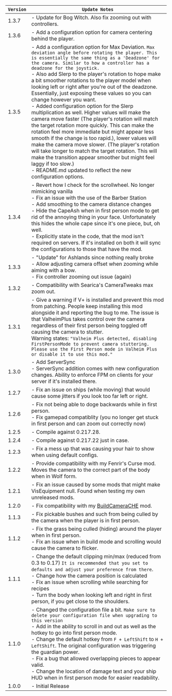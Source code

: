 | `Version` | `Update Notes`                                                                                                                                                                                                                                                                                                                                                                                                                                                                                                                                                                                                                                                                                                                                                                                                                                                                                                                                                                                                                                                   |
|-----------|------------------------------------------------------------------------------------------------------------------------------------------------------------------------------------------------------------------------------------------------------------------------------------------------------------------------------------------------------------------------------------------------------------------------------------------------------------------------------------------------------------------------------------------------------------------------------------------------------------------------------------------------------------------------------------------------------------------------------------------------------------------------------------------------------------------------------------------------------------------------------------------------------------------------------------------------------------------------------------------------------------------------------------------------------------------|
| 1.3.7     | - Update for Bog Witch. Also fix zooming out with controllers.                                                                                                                                                                                                                                                                                                                                                                                                                                                                                                                                                                                                                                                                                                                                                                                                                                                                                                                                                                                                   |
| 1.3.6     | - Add a configuration option for camera centering behind the player.                                                                                                                                                                                                                                                                                                                                                                                                                                                                                                                                                                                                                                                                                                                                                                                                                                                                                                                                                                                             |
| 1.3.5     | - Add a configuration option for Max Deviation. `Max deviation angle before rotating the player. This is essentially the same thing as a 'Deadzone' for the camera. Similar to how a controller has a deadzone for the joystick.`<br/>- Also add Slerp to the player's rotation to hope make a bit smoother rotations to the player model when looking left or right after you're out of the deadzone. Essentially, just exposing these values so you can change however you want.<br/> - Added configuration option for the Slerp multiplication as well. Higher values will make the camera move faster (The player's rotation will match the target rotation more quickly. This can make the rotation feel more immediate but might appear less smooth if the change is too rapid.), lower values will make the camera move slower. (The player's rotation will take longer to match the target rotation. This will make the transition appear smoother but might feel laggy if too slow.)<br/> - README.md updated to reflect the new configuration options. |
| 1.3.4     | - Revert how I check for the scrollwheel. No longer mimicking vanilla <br/>- Fix an issue with the use of the Barber Station<br/> - Add smoothing to the camera distance changes<br/> - Hide the CapeAsh when in first person mode to get rid of the annoying thing in your face. Unfortunately this hides the whole cape since it's one piece, but, oh well. <br/> - Explicitly state in the code, that the mod isn't required on servers. If it's installed on both it will sync the configurations to those that have the mod.                                                                                                                                                                                                                                                                                                                                                                                                                                                                                                                                |
| 1.3.3     | - "Update" for Ashlands since nothing really broke <br/> - Allow adjusting camera offset when zooming while aiming with a bow. <br/> - Fix controller zooming out issue (again)                                                                                                                                                                                                                                                                                                                                                                                                                                                                                                                                                                                                                                                                                                                                                                                                                                                                                  |
| 1.3.2     | - Compatibility with Searica's CameraTweaks max zoom out.                                                                                                                                                                                                                                                                                                                                                                                                                                                                                                                                                                                                                                                                                                                                                                                                                                                                                                                                                                                                        |
| 1.3.1     | - Give a warning if V+ is installed and prevent this mod from patching. People keep installing this mod alongside it and reporting the bug to me. The issue is that ValheimPlus takes control over the camera regardless of their first person being toggled off causing the camera to stutter.<br/> Warning states: `"Valheim Plus detected, disabling FirstPersonMode to prevent camera stuttering. Please use the First Person mode in Valheim Plus or disable it to use this mod."`                                                                                                                                                                                                                                                                                                                                                                                                                                                                                                                                                                          |
| 1.3.0     | - Add ServerSync<br/> - ServerSync addition comes with new configuration changes. Ability to enforce FPM on clients for your server if it's installed there.                                                                                                                                                                                                                                                                                                                                                                                                                                                                                                                                                                                                                                                                                                                                                                                                                                                                                                     |
| 1.2.7     | - Fix an issue on ships (while moving) that would cause some jitters if you look too far left or right.                                                                                                                                                                                                                                                                                                                                                                                                                                                                                                                                                                                                                                                                                                                                                                                                                                                                                                                                                          |
| 1.2.6     | - Fix not being able to doge backwards while in first person. <br/>- Fix gamepad compatiblity (you no longer get stuck in first person and can zoom out correctly now)                                                                                                                                                                                                                                                                                                                                                                                                                                                                                                                                                                                                                                                                                                                                                                                                                                                                                           |
| 1.2.5     | - Compile against 0.217.28.                                                                                                                                                                                                                                                                                                                                                                                                                                                                                                                                                                                                                                                                                                                                                                                                                                                                                                                                                                                                                                      |
| 1.2.4     | - Compile against 0.217.22 just in case.                                                                                                                                                                                                                                                                                                                                                                                                                                                                                                                                                                                                                                                                                                                                                                                                                                                                                                                                                                                                                         |
| 1.2.3     | - Fix a mess up that was causing your hair to show when using default configs.                                                                                                                                                                                                                                                                                                                                                                                                                                                                                                                                                                                                                                                                                                                                                                                                                                                                                                                                                                                   |
| 1.2.2     | - Provide compatibility with my Fenrir's Curse mod. Moves the camera to the correct part of the body when in Wolf form.                                                                                                                                                                                                                                                                                                                                                                                                                                                                                                                                                                                                                                                                                                                                                                                                                                                                                                                                          |
| 1.2.1     | - Fix an issue caused by some mods that might make VisEquipment null. Found when testing my own unreleased mods.                                                                                                                                                                                                                                                                                                                                                                                                                                                                                                                                                                                                                                                                                                                                                                                                                                                                                                                                                 |
| 1.2.0     | - Fix compatibility with my [BuildCameraCHE](https://valheim.thunderstore.io/package/Azumatt/Build_Camera_Custom_Hammers_Edition/) mod.                                                                                                                                                                                                                                                                                                                                                                                                                                                                                                                                                                                                                                                                                                                                                                                                                                                                                                                          |
| 1.1.3     | - Fix pickable bushes and such from being culled by the camera when the player is in first person.                                                                                                                                                                                                                                                                                                                                                                                                                                                                                                                                                                                                                                                                                                                                                                                                                                                                                                                                                               |
| 1.1.2     | - Fix the grass being culled (hiding) around the player when in first person.<br/> - Fix an issue when in build mode and scrolling would cause the camera to flicker.                                                                                                                                                                                                                                                                                                                                                                                                                                                                                                                                                                                                                                                                                                                                                                                                                                                                                            |
| 1.1.1     | - Change the default clipping min/max (reduced from 0.3 to 0.17) `It is recommended that you set to defaults and adjust your preference from there`. <br/> - Change how the camera position is calculated<br/> - Fix an issue when scrolling while searching for recipes<br/> - Turn the body when looking left and right in first person, if you get close to the shoulders.                                                                                                                                                                                                                                                                                                                                                                                                                                                                                                                                                                                                                                                                                    |
| 1.1.0     | - Changed the configuration file a bit. `Make sure to delete your configuration file when upgrading to this version`<br/> - Add in the ability to scroll in and out as well as the hotkey to go into first person mode.<br/> - Change the default hotkey from `F + LeftShift` to `H + LeftShift`. The original configuration was triggering the guardian power.<br/> - Fix a bug that allowed overlapping pieces to appear valid.<br/> - Change the location of damage text and your ship HUD when in first person mode for easier readability.                                                                                                                                                                                                                                                                                                                                                                                                                                                                                                                  |
| 1.0.0     | - Initial Release                                                                                                                                                                                                                                                                                                                                                                                                                                                                                                                                                                                                                                                                                                                                                                                                                                                                                                                                                                                                                                                |